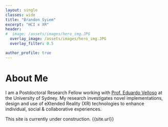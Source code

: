 ```yaml
---
layout: single
classes: wide
title: "Brandon Syiem"
excerpt: "HCI x XR"
header:
#  image: /assets/images/hero_img.JPG
  overlay_image: /assets/images/hero_img.JPG
  overlay_filter: 0.5

author_profile: true
---
```


# About Me

I am a Postdoctoral Research Fellow working with <a href="https://www.eduardovelloso.com/">Prof. Eduardo Velloso</a> at the University of Sydney. My research investigates novel implementations, design and use of eXtended Reality (XR) technologies to enhance individual, social & collaborative experiences.

This site is currently under construction.  {{site.url}}
